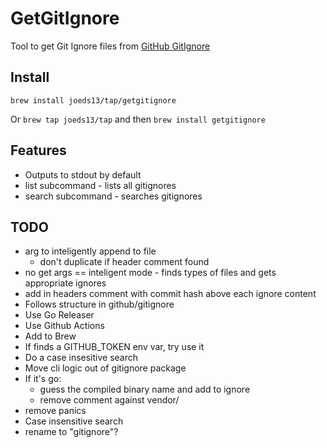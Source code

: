 # GetGitIgnore

Tool to get Git Ignore files from [GitHub GitIgnore](https://github.com/github/gitignore)

## Install

`brew install joeds13/tap/getgitignore`

Or `brew tap joeds13/tap` and then `brew install getgitignore`

## Features

* Outputs to stdout by default
* list subcommand - lists all gitignores
* search subcommand - searches gitignores

## TODO

* arg to inteligently append to file
    * don't duplicate if header comment found
* no get args == inteligent mode - finds types of files and gets appropriate ignores
* add in headers comment with commit hash above each ignore content
* Follows structure in github/gitignore
* Use Go Releaser
* Use Github Actions
* Add to Brew
* If finds a GITHUB_TOKEN env var, try use it
* Do a case insesitive search
* Move cli logic out of gitignore package
* If it's go:
    * guess the compiled binary name and add to ignore
    * remove comment against vendor/
* remove panics
* Case insensitive search
* rename to "gitignore"?
